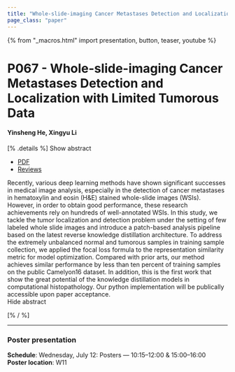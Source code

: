 ```yaml
---
title: "Whole-slide-imaging Cancer Metastases Detection and Localization with Limited Tumorous Data"
page_class: "paper"
---
```


{% from "_macros.html" import presentation, button, teaser, youtube %}

# P067 - Whole-slide-imaging Cancer Metastases Detection and Localization with Limited Tumorous Data

#### Yinsheng He, Xingyu Li


[% .details %]
<a class="toggle_visibility" data-selector=".abstract" data-level="3">Show abstract</a>
- <a href="https://openreview.net/pdf?id=BF4NpwMuei">PDF</a>
- <a href="https://openreview.net/forum?id=BF4NpwMuei">Reviews</a>

<p>
    <span class="abstract">
        Recently, various deep learning methods have shown significant successes in medical image analysis, especially in the detection of cancer metastases in hematoxylin and eosin (H&E) stained whole-slide images (WSIs). However, in order to obtain good performance, these research achievements rely on hundreds of well-annotated WSIs. In this study, we tackle the tumor localization and detection problem under the setting of few labeled whole slide images and introduce a patch-based analysis pipeline based on the latest reverse knowledge distillation architecture. To address the extremely unbalanced normal and tumorous samples in training sample collection, we applied the focal loss formula to the representation similarity metric for model optimization. Compared with prior arts, our method achieves similar performance by less than ten percent of training samples on the public Camelyon16 dataset. In addition, this is the first work that show the great potential of the knowledge distillation models in computational histopathology. Our python implementation will be publically accessible upon paper acceptance.
        <br>
        <span class="actions"><a class="toggle_visibility" data-level="2">Hide abstract</a></span>
    </span>
</p>
[% / %]

---


### Poster presentation

**Schedule**: Wednesday, July 12: Posters — 10:15–12:00 & 15:00–16:00<br>
**Poster location**: W11

